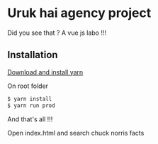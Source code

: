 # Uruk hai agency project

Did you see that ? A vue js labo !!!

## Installation

 [Download and install yarn ](https://yarnpkg.com/lang/en/docs/install/)

 On root folder
 
```bash
$ yarn install
$ yarn run prod
```

And that's all !!! 

Open index.html and search chuck norris facts

